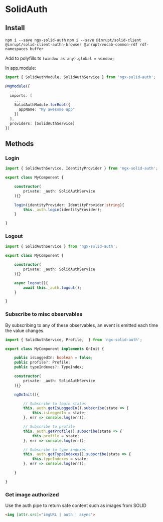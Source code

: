 # SolidAuth

## Install
`npm i --save ngx-solid-auth`
`npm i --save @inrupt/solid-client @inrupt/solid-client-authn-browser @inrupt/vocab-common-rdf rdf-namespaces buffer`

Add to polyfills.ts
`(window as any).global = window;`

In app.module:

```typescript
import { SolidAuthModule, SolidAuthService } from 'ngx-solid-auth';

@NgModule({
  ...
  imports: [
    ...
    SolidAuthModule.forRoot({
      appName: "My awesome app"
    })
  ],
  providers: [SolidAuthService]
})
```

## Methods

### Login
```typescript
import { SolidAuthService, IdentityProvider } from 'ngx-solid-auth';

export class MyComponent {

    constructor(
        private: _auth: SolidAuthService
    ){}

    login(identityProvider: IdentityProvider|string){
        this._auth.login(identityProvider);
    }

}
```

### Logout
```typescript
import { SolidAuthService } from 'ngx-solid-auth';

export class MyComponent {

    constructor(
        private: _auth: SolidAuthService
    ){}

    async logout(){
        await this._auth.logout();
    }

}
```

### Subscribe to misc observables
By subscribing to any of these observables, an event is emitted each time the value changes.

```typescript
import { SolidAuthService, Profile,  } from 'ngx-solid-auth';

export class MyComponent implements OnInit {

    public isLoggedIn: boolean = false;
    public profile?: Profile;
    public typeIndexes?: TypeIndex;

    constructor(
        private: _auth: SolidAuthService
    ){}

    ngOnInit(){

        // Subscribe to login status
        this._auth.getIsLoggedIn().subscribe(state => {
            this.isLoggedIn = state;
        }, err => console.log(err));

        // Subscribe to profile
        this._auth.getProfile().subscribe(state => {
            this.profile = state;
        }, err => console.log(err));

        // Subscribe to type indexes
        this._auth.getTypeIndexes().subscribe(state => {
            this.typeIndexes = state;
        }, err => console.log(err));

    }

}
```

### Get image authorized

Use the auth pipe to return safe content such as images from SOLID

```html
<img [attr.src]="imgURL | auth | async">
```